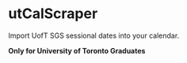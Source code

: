 # utCalScraper
Import UofT SGS sessional dates into your calendar.

**Only for University of Toronto Graduates**
